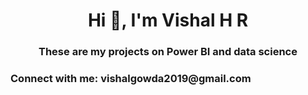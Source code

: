 <h1 align="center">Hi 👋, I'm Vishal H R</h1>
<h3 align="center">These are my projects on Power BI and data science</h3>

<h3 align="left">Connect with me: vishalgowda2019@gmail.com</h3>
<p align="left">
</p>
